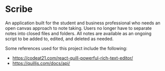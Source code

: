 # Scribe

An application built for the student and business professional who needs an open canvas approach to note taking. Users no longer have to separate notes into closed files and folders. All notes are available as an ongoing script to be added to, edited, and deleted as needed.

Some references used for this project include the following:
- https://codeat21.com/react-quill-powerful-rich-text-editor/
- https://quilljs.com/docs/api/
